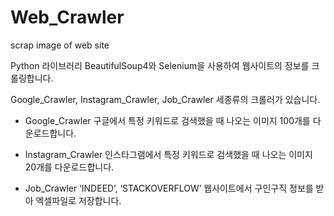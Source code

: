 # Web_Crawler
scrap image of web site

Python 라이브러리 BeautifulSoup4와 Selenium을 사용하여 웹사이트의 정보를 크롤링합니다.

Google_Crawler, Instagram_Crawler, Job_Crawler 세종류의 크롤러가 있습니다.






- Google_Crawler
구글에서 특정 키워드로 검색했을 때 나오는 이미지 100개를 다운로드합니다.



- Instagram_Crawler
인스타그램에서 특정 키워드로 검색했을 때 나오는 이미지 20개를 다운로드합니다.


- Job_Crawler
‘INDEED’, ‘STACKOVERFLOW’ 웹사이트에서 구인구직 정보를 받아 엑셀파일로 저장합니다.
